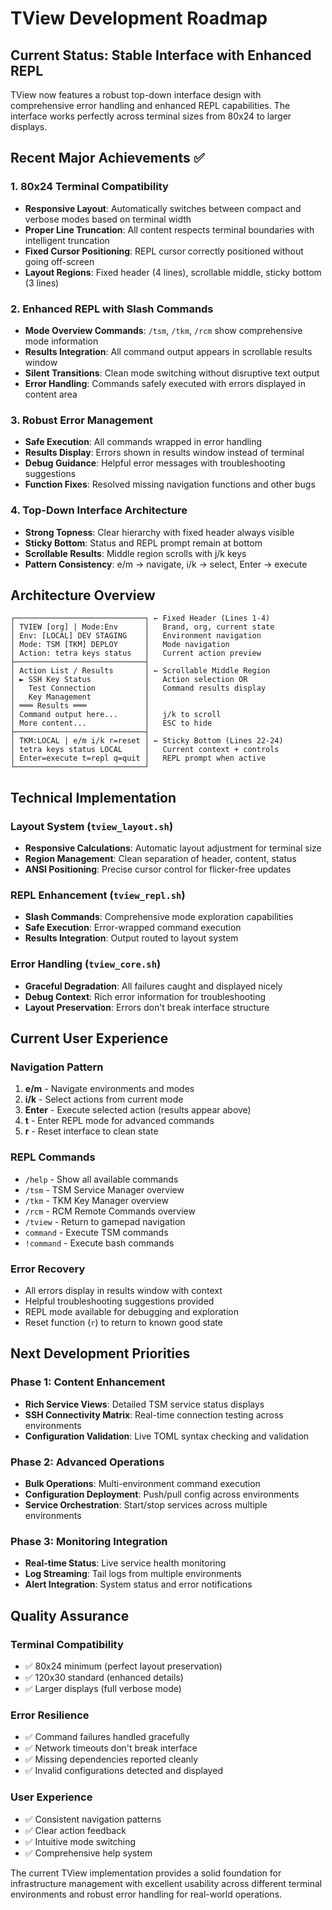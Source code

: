 # TView Development Roadmap

## Current Status: Stable Interface with Enhanced REPL

TView now features a robust top-down interface design with comprehensive error handling and enhanced REPL capabilities. The interface works perfectly across terminal sizes from 80x24 to larger displays.

## Recent Major Achievements ✅

### 1. 80x24 Terminal Compatibility
- **Responsive Layout**: Automatically switches between compact and verbose modes based on terminal width
- **Proper Line Truncation**: All content respects terminal boundaries with intelligent truncation
- **Fixed Cursor Positioning**: REPL cursor correctly positioned without going off-screen
- **Layout Regions**: Fixed header (4 lines), scrollable middle, sticky bottom (3 lines)

### 2. Enhanced REPL with Slash Commands
- **Mode Overview Commands**: `/tsm`, `/tkm`, `/rcm` show comprehensive mode information
- **Results Integration**: All command output appears in scrollable results window
- **Silent Transitions**: Clean mode switching without disruptive text output
- **Error Handling**: Commands safely executed with errors displayed in content area

### 3. Robust Error Management
- **Safe Execution**: All commands wrapped in error handling
- **Results Display**: Errors shown in results window instead of terminal
- **Debug Guidance**: Helpful error messages with troubleshooting suggestions
- **Function Fixes**: Resolved missing navigation functions and other bugs

### 4. Top-Down Interface Architecture
- **Strong Topness**: Clear hierarchy with fixed header always visible
- **Sticky Bottom**: Status and REPL prompt remain at bottom
- **Scrollable Results**: Middle region scrolls with j/k keys
- **Pattern Consistency**: e/m → navigate, i/k → select, Enter → execute

## Architecture Overview

```
┌─────────────────────────────┐ ← Fixed Header (Lines 1-4)
│ TVIEW [org] | Mode:Env      │   Brand, org, current state
│ Env: [LOCAL] DEV STAGING    │   Environment navigation
│ Mode: TSM [TKM] DEPLOY      │   Mode navigation
│ Action: tetra keys status   │   Current action preview
├─────────────────────────────┤
│ Action List / Results       │ ← Scrollable Middle Region
│ ► SSH Key Status            │   Action selection OR
│   Test Connection           │   Command results display
│   Key Management            │
│ ═══ Results ═══             │
│ Command output here...      │   j/k to scroll
│ More content...             │   ESC to hide
├─────────────────────────────┤
│ TKM:LOCAL | e/m i/k r=reset │ ← Sticky Bottom (Lines 22-24)
│ tetra keys status LOCAL     │   Current context + controls
│ Enter=execute t=repl q=quit │   REPL prompt when active
└─────────────────────────────┘
```

## Technical Implementation

### Layout System (`tview_layout.sh`)
- **Responsive Calculations**: Automatic layout adjustment for terminal size
- **Region Management**: Clean separation of header, content, status
- **ANSI Positioning**: Precise cursor control for flicker-free updates

### REPL Enhancement (`tview_repl.sh`)
- **Slash Commands**: Comprehensive mode exploration capabilities
- **Safe Execution**: Error-wrapped command execution
- **Results Integration**: Output routed to layout system

### Error Handling (`tview_core.sh`)
- **Graceful Degradation**: All failures caught and displayed nicely
- **Debug Context**: Rich error information for troubleshooting
- **Layout Preservation**: Errors don't break interface structure

## Current User Experience

### Navigation Pattern
1. **e/m** - Navigate environments and modes
2. **i/k** - Select actions from current mode
3. **Enter** - Execute selected action (results appear above)
4. **t** - Enter REPL mode for advanced commands
5. **r** - Reset interface to clean state

### REPL Commands
- `/help` - Show all available commands
- `/tsm` - TSM Service Manager overview
- `/tkm` - TKM Key Manager overview
- `/rcm` - RCM Remote Commands overview
- `/tview` - Return to gamepad navigation
- `command` - Execute TSM commands
- `!command` - Execute bash commands

### Error Recovery
- All errors display in results window with context
- Helpful troubleshooting suggestions provided
- REPL mode available for debugging and exploration
- Reset function (`r`) to return to known good state

## Next Development Priorities

### Phase 1: Content Enhancement
- **Rich Service Views**: Detailed TSM service status displays
- **SSH Connectivity Matrix**: Real-time connection testing across environments
- **Configuration Validation**: Live TOML syntax checking and validation

### Phase 2: Advanced Operations
- **Bulk Operations**: Multi-environment command execution
- **Configuration Deployment**: Push/pull config across environments
- **Service Orchestration**: Start/stop services across multiple environments

### Phase 3: Monitoring Integration
- **Real-time Status**: Live service health monitoring
- **Log Streaming**: Tail logs from multiple environments
- **Alert Integration**: System status and error notifications

## Quality Assurance

### Terminal Compatibility
- ✅ 80x24 minimum (perfect layout preservation)
- ✅ 120x30 standard (enhanced details)
- ✅ Larger displays (full verbose mode)

### Error Resilience
- ✅ Command failures handled gracefully
- ✅ Network timeouts don't break interface
- ✅ Missing dependencies reported cleanly
- ✅ Invalid configurations detected and displayed

### User Experience
- ✅ Consistent navigation patterns
- ✅ Clear action feedback
- ✅ Intuitive mode switching
- ✅ Comprehensive help system

The current TView implementation provides a solid foundation for infrastructure management with excellent usability across different terminal environments and robust error handling for real-world operations.